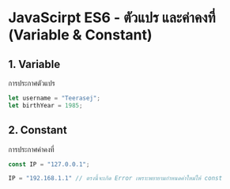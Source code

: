 
# JavaScirpt ES6 - ตัวแปร และค่าคงที่ (Variable & Constant)

## 1. Variable 

การประกาศตัวแปร

```js
let username = "Teerasej";
let birthYear = 1985;
```

## 2. Constant

การประกาศค่าคงที่

```js
const IP = "127.0.0.1";

IP = "192.168.1.1" // ตรงนี้จะเกิด Error เพราะพยายามกำหนดค่าใหม่ให้ const
```